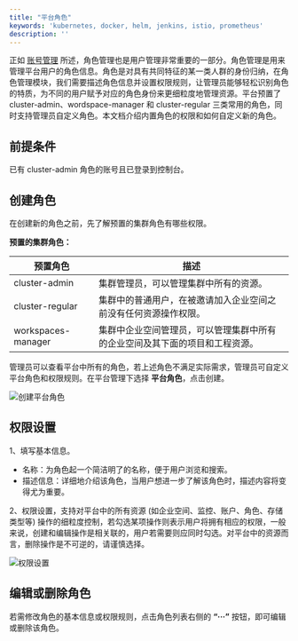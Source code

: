 ```yaml
---
title: "平台角色"
keywords: 'kubernetes, docker, helm, jenkins, istio, prometheus'
description: ''
---
```


正如 [账号管理](../account-management) 所述，角色管理也是用户管理非常重要的一部分。角色管理是用来管理平台用户的角色信息。角色是对具有共同特征的某一类人群的身份归纳，在角色管理模块，我们需要描述角色信息并设置权限规则，让管理员能够轻松识别角色的特质，为不同的用户赋予对应的角色身份来更细粒度地管理资源。平台预置了 cluster-admin、wordspace-manager 和 cluster-regular 三类常用的角色，同时支持管理员自定义角色。本文档介绍内置角色的权限和如何自定义新的角色。

## 前提条件

已有 cluster-admin 角色的账号且已登录到控制台。

## 创建角色

在创建新的角色之前，先了解预置的集群角色有哪些权限。

**预置的集群角色：**

|预置角色|描述|
|---|---|
|cluster-admin |集群管理员，可以管理集群中所有的资源。|
|cluster-regular|集群中的普通用户，在被邀请加入企业空间之前没有任何资源操作权限。|
|workspaces-manager|集群中企业空间管理员，可以管理集群中所有的企业空间及其下面的项目和工程资源。|

管理员可以查看平台中所有的角色，若上述角色不满足实际需求，管理员可自定义平台角色和权限规则。在平台管理下选择 **平台角色**，点击创建。

![创建平台角色](/create-platform-role.png)

## 权限设置

1、填写基本信息。

- 名称：为角色起一个简洁明了的名称，便于用户浏览和搜索。
- 描述信息：详细地介绍该角色，当用户想进一步了解该角色时，描述内容将变得尤为重要。

2、权限设置，支持对平台中的所有资源 (如企业空间、监控、账户、角色、存储类型等) 操作的细粒度控制，若勾选某项操作则表示用户将拥有相应的权限，一般来说，创建和编辑操作是相关联的，用户若需要则应同时勾选。对平台中的资源而言，删除操作是不可逆的，请谨慎选择。

![权限设置](/authority-management.png)

## 编辑或删除角色

若需修改角色的基本信息或权限规则，点击角色列表右侧的 **“···”** 按钮，即可编辑或删除该角色。

